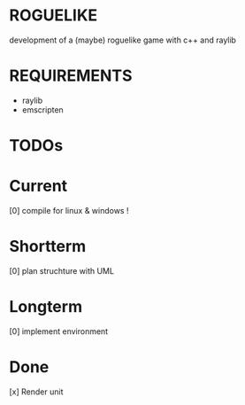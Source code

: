 # ROGUELIKE
development of a (maybe) roguelike game with c++ and raylib

# REQUIREMENTS
- raylib
- emscripten

# TODOs
# Current
[0] compile for linux & windows !

# Shortterm
[0] plan struchture with UML

# Longterm 
[0] implement environment

# Done
[x] Render unit
